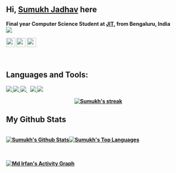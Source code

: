<!--
**SumukhJadhav/Sumukhjadhav** is a ✨ _special_ ✨ repository because its `README.md` (this file) appears on your GitHub profile.

Here are some ideas to get you started:

- 🔭 I’m currently working on ...
- 🌱 I’m currently learning ...
- 👯 I’m looking to collaborate on ...
- 🤔 I’m looking for help with ...
- 💬 Ask me about ...
- 📫 How to reach me: ...
- 😄 Pronouns: ...
- ⚡ Fun fact: ...
-->
## Hi, [Sumukh Jadhav](https://sumukhjadhav.github.io/portfolio.github.io/) here </br>
<b> Final year Computer Science Student at [JIT](https://www.jyothyit.ac.in/), from <b>Bengaluru, India</b>
  <br>
  <a href="https://github.com/Meghna-DAS/github-profile-views-counter">
    <img src="https://komarev.com/ghpvc/?username=SumukhJadhav&color=green">
</a>
  <br>
<p><a href="https://www.linkedin.com/in/sumukh-jadhav/"><img src="https://img.shields.io/badge/linkedin-%230077B5.svg?&style=for-the-badge&logo=linkedin&logoColor=white" height=25></a> <a href="https://www.instagram.com/sumukhjadhav/"><img src="https://img.shields.io/badge/instagram-%23E4405F.svg?&style=for-the-badge&logo=instagram&logoColor=white" height=25></a> 
<a href="https://stackoverflow.com/users/14165349/sumukh-jadhav"><img src=https://img.shields.io/badge/-Stack%20Overflow-222222?style=flat-square&logo=stack-overflow&logoColor=white&link=https://stackoverflow.com/users/8782331/adi-kris" height=25></a></p>
  
<br>

## Languages and Tools:

<p align="left"> 
    <a href="https://www.python.org" target="_blank"> <img src="https://img.icons8.com/color/48/000000/python.png"/> </a> 
    <a href="https://www.java.com" target="_blank"> <img src="https://img.icons8.com/color/48/000000/java-coffee-cup-logo.png"/> </a>
    <a style="padding-right:8px;" href="https://www.mysql.com/" target="_blank"> <img src="https://img.icons8.com/fluent/50/000000/mysql-logo.png"/> </a>
    <a href="https://git-scm.com/" target="_blank"> <img src="https://img.icons8.com/color/48/000000/git.png"/> </a> 
    <a href="https://clanguage.com" target="_blank"> <img src="https://img.icons8.com/fluency-systems-filled/48/000000/circled-c.png"/> </a>
</p>

  
<p align="center">
    <a href="https://github.com/SumukhJadhav/github-readme-streak-stats">
        <img title="🔥 Get streak stats for your profile at git.io/streak-stats" alt="Sumukh's streak" src="http://github-readme-streak-stats.herokuapp.com/?user=SumukhJadhav&theme=nightowl&hide_border=true&date_format=M%20j%5B%2C%20Y%5D"/>
    </a>
</p>
  
 ## My Github Stats
  <br/>
    <a href="https://github.com/SumukhJadhav/github-readme-stats"><img alt="Sumukh's Github Stats" src="https://github-readme-stats.vercel.app/api?username=SumukhJadhav&show_icons=true&count_private=true&theme=react&hide_border=true&bg_color=0D1117" /></a><a href="https://github.com/SumukhJadhav/github-readme-stats"><img alt="Sumukh's Top Languages" src="https://github-readme-stats.vercel.app/api/top-langs/?username=SumukhJadhav&langs_count=8&count_private=true&layout=compact&theme=react&hide_border=true&bg_color=0D1117" /></a>
  <br/>  


<br/>
<br/>

<a href="https://github.com/mdirfancse/github-readme-activity-graph"><img alt="Md Irfan's Activity Graph" src="https://activity-graph.herokuapp.com/graph?username=SumukhJadhav&bg_color=0D1117&color=5BCDEC&line=5BCDEC&point=FFFFFF&hide_border=true" /></a>

<br/>
<br/>



